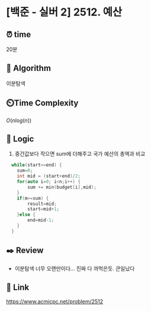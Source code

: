 # [백준 - 실버 2] 2512. 예산
 
## ⏰  **time**
20분

## :pushpin: **Algorithm**
이분탐색 

## ⏲️**Time Complexity**
$O(nlog(n))$

## :round_pushpin: **Logic**
1. 중간값보다 작으면 sum에 더해주고 국가 예산의 총액과 비교
```cpp
  while(start<=end) {
    sum=0;
    int mid = (start+end)/2;
    for(auto i=0; i<n;i++) {
        sum += min(budget[i],mid);
    }
    if(m>=sum) {
        result=mid;
        start=mid+1;
    }else {
        end=mid-1;
    }
  }
```

## :black_nib: **Review**
- 이분탐색 너무 오랜만이다... 진짜 다 까먹은듯. 큰일났다

## 📡 Link
https://www.acmicpc.net/problem/2512
